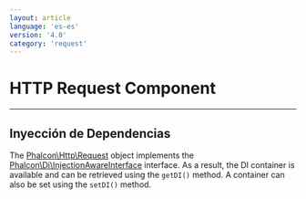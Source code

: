 ```yaml
---
layout: article
language: 'es-es'
version: '4.0'
category: 'request'
---
```

# HTTP Request Component

* * *

## Inyección de Dependencias

The [Phalcon\Http\Request](api/Phalcon_Http_Request) object implements the [Phalcon\Di\InjectionAwareInterface](api/Phalcon_Di_InjectionAwareInterface) interface. As a result, the DI container is available and can be retrieved using the `getDI()` method. A container can also be set using the `setDI()` method.